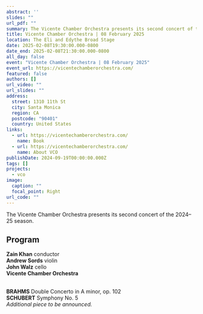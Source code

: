 ```yaml
---
abstract: ''
slides: ""
url_pdf: ""
summary: The Vicente Chamber Orchestra presents its second concert of the 2024–25 season.
title: Vicente Chamber Orchestra | 08 February 2025
location: The Eli and Edythe Broad Stage
date: 2025-02-08T19:30:00.000-0800
date_end: 2025-02-08T21:30:00.000-0800
all_day: false
event: "Vicente Chamber Orchestra | 08 February 2025"
event_url: https://vicentechamberorchestra.com/
featured: false
authors: []
url_video: ""
url_slides: ""
address:
  street: 1310 11th St
  city: Santa Monica
  region: CA
  postcode: "90401"
  country: United States
links:
  - url: https://vicentechamberorchestra.com/
    name: Book
  - url: https://vicentechamberorchestra.com/
    name: About VCO
publishDate: 2024-09-19T00:00:00.000Z
tags: []
projects:
  - vco
image:
  caption: ""
  focal_point: Right
url_code: ""
---
```

The Vicente Chamber Orchestra presents its second concert of the 2024–25 season.

## Program
**Zain Khan** conductor<br>
**Andrew Sords** violin<br>
**John Walz** cello<br>
**Vicente Chamber Orchestra**
<br><br>

**BRAHMS** Double Concerto in A minor, op. 102<br>
**SCHUBERT** Symphony No. 5<br>
*Additional piece to be announced.*

